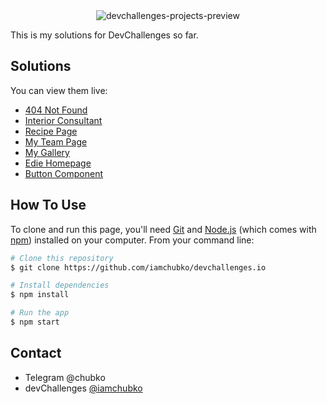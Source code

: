 <div align="center">
  <img src='https://user-images.githubusercontent.com/56153711/109431923-eafaad00-7a19-11eb-97fa-0f5802b591fd.png' alt='devchallenges-projects-preview'>
</div>


This is my solutions for DevChallenges so far.

## Solutions

You can view them live:
- [404 Not Found](https://devchallprojects.web.app/404-not-found/)
- [Interior Consultant](https://devchallprojects.web.app/interior-consultant/)
- [Recipe Page](https://devchallprojects.web.app/recipe-page/)
- [My Team Page](https://devchallprojects.web.app/my-team-page/)
- [My Gallery](https://devchallprojects.web.app/my-gallery/)
- [Edie Homepage](https://devchallprojects.web.app/edie-homepage/)
- [Button Component](https://devchallprojects.web.app/button-component/)


## How To Use
To clone and run this page, you'll need [Git](https://git-scm.com) and [Node.js](https://nodejs.org/en/download/) (which comes with [npm](http://npmjs.com)) installed on your computer. From your command line:

```bash
# Clone this repository
$ git clone https://github.com/iamchubko/devchallenges.io

# Install dependencies
$ npm install

# Run the app
$ npm start
```


## Contact

- Telegram @chubko
- devChallenges [@iamchubko](https://devchallenges.io/portfolio/iamchubko)
